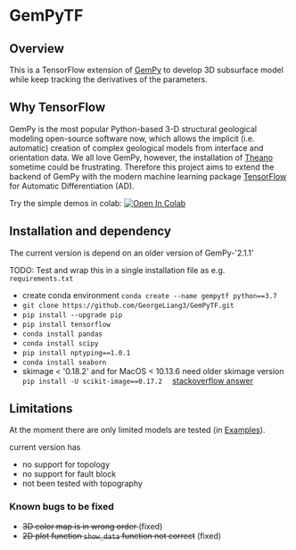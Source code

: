 # GemPyTF
## Overview
This is a TensorFlow extension of [GemPy](https://github.com/cgre-aachen/gempy) to develop 3D subsurface model while keep tracking the derivatives of the parameters.
## Why TensorFlow
GemPy is the most popular Python-based 3-D structural geological modeling open-source software now, which allows the implicit (i.e. automatic) creation of complex geological models from interface and orientation data. We all love GemPy, however, the installation of [Theano](https://en.wikipedia.org/wiki/Theano_(software)) sometime could be frustrating. Therefore this project aims to extend the backend of GemPy with the modern machine learning package [TensorFlow](https://www.tensorflow.org/) for Automatic Differentiation (AD).

Try the simple demos in colab: [![Open In Colab](https://colab.research.google.com/assets/colab-badge.svg)](https://colab.research.google.com/github/GeorgeLiang3/GemPyTF/blob/main/GemPyTF_demo.ipynb)

## Installation and dependency
The current version is depend on an older version of GemPy-'2.1.1'

TODO: Test and wrap this in a single installation file as e.g. `requirements.txt`
- create conda environment `conda create --name gempytf python==3.7`
- `git clone https://github.com/GeorgeLiang3/GemPyTF.git`
- `pip install --upgrade pip`
- `pip install tensorflow`
- `conda install pandas`
- `conda install scipy`
- `pip install nptyping==1.0.1`
- `conda install seaborn`
- skimage < '0.18.2' and for MacOS < 10.13.6 need older skimage version `pip install -U scikit-image==0.17.2  ` [stackoverflow answer](https://stackoverflow.com/questions/65431999/it-seems-that-scikit-learn-has-not-been-built-correctly)

## Limitations
At the moment there are only limited models are tested (in [Examples](/Examples/)). 

current version has 
- no support for topology
- no support for fault block
- not been tested with topography

### Known bugs to be fixed
- <s>3D color map is in wrong order </s> (fixed)
- <s>2D plot function `show_data` function not correct</s> (fixed)
